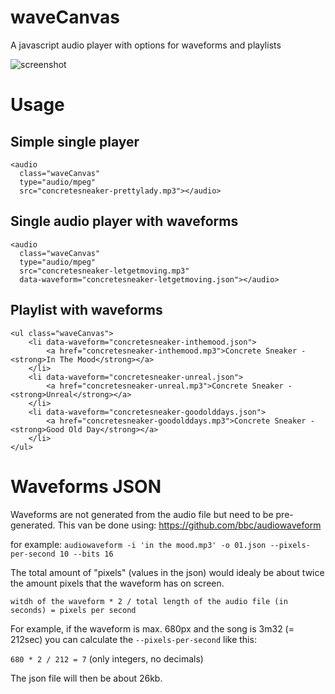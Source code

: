 # waveCanvas
A javascript audio player with options for waveforms and playlists

![screenshot](https://github.com/wouters/waveCanvas/assets/69932/35c9a477-896e-4f9a-9d56-7912db26082a)

# Usage


## Simple single player

```
<audio
  class="waveCanvas"
  type="audio/mpeg"
  src="concretesneaker-prettylady.mp3"></audio>
```

## Single audio player with waveforms

```
<audio
  class="waveCanvas"
  type="audio/mpeg"
  src="concretesneaker-letgetmoving.mp3"
  data-waveform="concretesneaker-letgetmoving.json"></audio>
```

## Playlist with waveforms

```
<ul class="waveCanvas">
    <li data-waveform="concretesneaker-inthemood.json">
        <a href="concretesneaker-inthemood.mp3">Concrete Sneaker - <strong>In The Mood</strong></a>
    </li>
    <li data-waveform="concretesneaker-unreal.json">
        <a href="concretesneaker-unreal.mp3">Concrete Sneaker - <strong>Unreal</strong></a>
    </li>
    <li data-waveform="concretesneaker-goodolddays.json">
        <a href="concretesneaker-goodolddays.mp3">Concrete Sneaker - <strong>Good Old Day</strong></a>
    </li>
</ul>
```





# Waveforms JSON

Waveforms are not generated from the audio file but need to be pre-generated.
This van be done using: https://github.com/bbc/audiowaveform

for example: ```audiowaveform -i 'in the mood.mp3' -o 01.json --pixels-per-second 10 --bits 16```

The total amount of "pixels" (values in the json) would idealy be about twice the amount pixels that the waveform has on screen.

```witdh of the waveform * 2 / total length of the audio file (in seconds) = pixels per second```

For example, if the waveform is max. 680px and the song is 3m32 (= 212sec) you can calculate the ```--pixels-per-second``` like this:

```680 * 2 / 212 = 7``` (only integers, no decimals)

The json file will then be about 26kb.